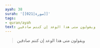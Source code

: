 ```yaml
---
ayah: 38
surah: '[[021|سورة]]'
tags:
- quran/ayah
text: ويقولون متى هذا الوعد إن كنتم صادقين
---
```

> ويقولون متى هذا الوعد إن كنتم صادقين
